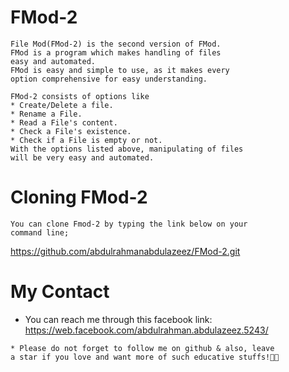 # FMod-2
```
File Mod(FMod-2) is the second version of FMod.
FMod is a program which makes handling of files
easy and automated.
FMod is easy and simple to use, as it makes every
option comprehensive for easy understanding.

FMod-2 consists of options like
* Create/Delete a file.
* Rename a File.
* Read a File's content.
* Check a File's existence.
* Check if a File is empty or not.
With the options listed above, manipulating of files
will be very easy and automated.
```

# Cloning FMod-2
```
You can clone Fmod-2 by typing the link below on your
command line; 
```
https://github.com/abdulrahmanabdulazeez/FMod-2.git

# My Contact

* You can reach me through this facebook link:
 https://web.facebook.com/abdulrahman.abdulazeez.5243/
 ```
* Please do not forget to follow me on github & also, leave 
a star if you love and want more of such educative stuffs!🙏😁
```
